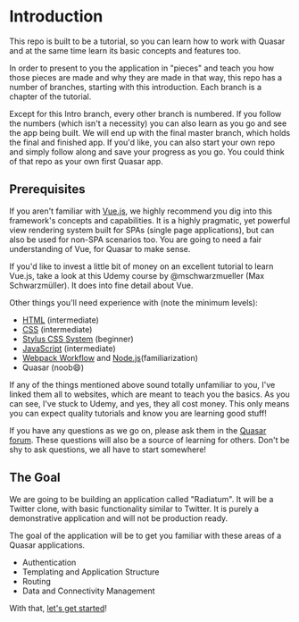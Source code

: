 # Introduction

This repo is built to be a tutorial, so you can learn how to work with Quasar and at the same time learn its basic concepts and features too.

In order to present to you the application in "pieces" and teach you how those pieces are made and why they are made in that way, this repo has a number of branches, starting with this introduction. Each branch is a chapter of the tutorial. 

Except for this Intro branch, every other branch is numbered. If you follow the numbers (which isn't a necessity) you can also learn as you go and see the app being built. We will end up with the final master branch, which holds the final and finished app. If you'd like, you can also start your own repo and simply follow along and save your progress as you go. You could think of that repo as your own first Quasar app.

## Prerequisites

If you aren't familiar with [Vue.js](https://vuejs.org/), we highly recommend you dig into this framework's concepts and capabilities. It is a highly pragmatic, yet powerful view rendering system built for SPAs (single page applications), but can also be used for non-SPA scenarios too. You are going to need a fair understanding of Vue, for Quasar to make sense. 

If you'd like to invest a little bit of money on an excellent tutorial to learn Vue.js, take a look at this Udemy course by @mschwarzmueller (Max Schwarzmüller). It does into fine detail about Vue.

Other things you'll need experience with (note the minimum levels):

- [HTML](https://www.udemy.com/design-and-develop-a-killer-website-with-html5-and-css3/) (intermediate)
- [CSS](https://www.udemy.com/design-and-develop-a-killer-website-with-html5-and-css3/) (intermediate)
- [Stylus CSS System](http://stylus-lang.com/try.html) (beginner)
- [JavaScript](https://www.udemy.com/the-complete-javascript-course/) (intermediate)
- [Webpack Workflow](https://www.udemy.com/webpack-2-the-complete-developers-guide/) and [Node.js](https://www.udemy.com/understand-nodejs/)(familiarization)
- Quasar (noob:smile:)

If any of the things mentioned above sound totally unfamiliar to you, I've linked them all to websites, which are meant to teach you the basics. As you can see, I've stuck to Udemy, and yes, they all cost money. This only means you can expect quality tutorials and know you are learning good stuff!

If you have any questions as we go on, please ask them in the [Quasar forum](http://forum.quasar-framework.org/). These questions will also be a source of learning for others. Don't be shy to ask questions, we all have to start somewhere!

## The Goal

We are going to be building an application called "Radiatum". It will be a Twitter clone, with basic functionality similar to Twitter. It is purely a demonstrative application and will not be production ready. 

The goal of the application will be to get you familiar with these areas of a Quasar applications.

- Authentication
- Templating and Application Structure
- Routing
- Data and Connectivity Management

With that, [let's get started](https://github.com/skooppaos/quasar-example-app-and-tutorial/tree/1_-_Let's_Get_Started)!

 



 